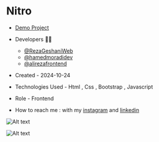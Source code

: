 # Nitro

- [Demo Project](https://rezageshaniweb.github.io/Nitro/)

- Developers 👨‍💻
   - [@RezaGeshaniWeb](https://github.com/RezaGeshaniWeb)
   - [@hamedmoradidev](https://github.com/hamedmoradidev)
   - [@alirezafrontend](https://github.com/alirezafrontend)

- Created - 2024-10-24

- Technologies Used - Html , Css , Bootstrap , Javascript

- Role - Frontend

- How to reach me : with my [instagram](https://www.instagram.com/rezageshani_web) and [linkedin](http://www.linkedin.com/in/reza-geshani-web)


![Alt text](https://github.com/user-attachments/assets/9dc039f0-e920-4f04-933b-c41065bf8f3d)

![Alt text](https://github.com/user-attachments/assets/3fef6fa2-5ff2-44dc-ac16-f83388debc9f)
